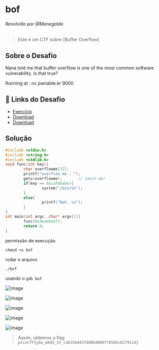 # bof
###### Resolvido por @Menegaldo
> Este é um CTF sobre [Buffer Overflow]  

## Sobre o Desafio  

Nana told me that buffer overflow is one of the most common software vulnerability. 
Is that true?

Running at : nc pwnable.kr 9000

## 🔗 Links do Desafio

- [Exercício](https://pwnable.kr/play.php)
- [Download](http://pwnable.kr/bin/bof)  
- [Download](http://pwnable.kr/bin/bof.c)  

## Solução

```c++
#include <stdio.h>
#include <string.h>
#include <stdlib.h>
void func(int key){
        char overflowme[32];
        printf("overflow me : ");
        gets(overflowme);       // smash me!
        if(key == 0xcafebabe){
                system("/bin/sh");
        }
        else{
                printf("Nah..\n");
        }
}
int main(int argc, char* argv[]){
        func(0xdeadbeef);
        return 0;
}
```

permissão de execução
```
chmod +x bof
```
rodar o arquivo
```
./bof
```

usando o `gdb bof`

![image](https://github.com/user-attachments/assets/5b512de4-7913-422a-b98c-7cd8de8763f8)

![image](https://github.com/user-attachments/assets/65f5b85a-fead-47d0-86ec-a960541f9e53)

![image](https://github.com/user-attachments/assets/825153ba-a22c-4098-80a4-32a08527067d)

![image](https://github.com/user-attachments/assets/56d511d8-946a-4f09-a892-322d0b9b83e1)

![image](https://github.com/user-attachments/assets/1926e179-6b1c-4d30-a5fc-a9723f19c80e)




> Assim, obtemos a flag `picoCTF{y0u_m4d3_1t_cab35b843fdd6bd889f76566c6279114}`  

